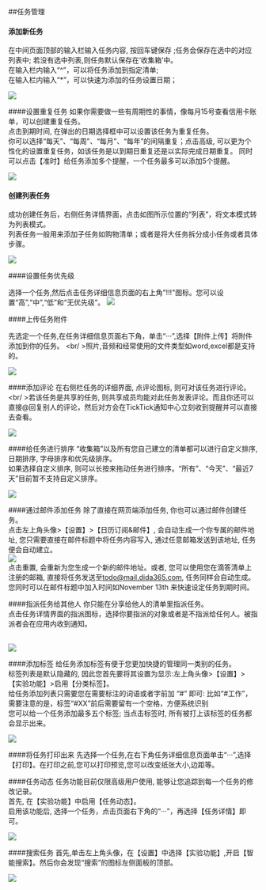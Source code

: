##任务管理

#### 添加新任务
在中间页面顶部的输入栏输入任务内容, 按回车键保存 ;任务会保存在选中的对应列表中; 若没有选中列表,则任务默认保存在‘收集箱’中。
<br/> 在输入栏内输入“^”，可以将任务添加到指定清单;
<br/> 在输入栏内输入“*”，可以快速为添加的任务设置日期；

![](../images/images_web2.0/short.png)

####设置重复任务
如果你需要做一些有周期性的事情，像每月15号查看信用卡账单，可以创建重复任务。
<br />点击到期时间, 在弹出的日期选择框中可以设置该任务为重复任务。
<br />你可以选择“每天”、“每周”、“每月”、“每年”的间隔重复；点击高级, 可以更为个性化的设置重复任务，如该任务是以到期日重复还是以实际完成日期重复。
同时可以点击【准时】给任务添加多个提醒，一个任务最多可以添加5个提醒。

![](../images/images_web2.0/repeat.png)

#### 创建列表任务
成功创建任务后，右侧任务详情界面，点击如图所示位置的“列表”，将文本模式转为列表模式。
<br/> 列表任务一般用来添加子任务如购物清单；或者是将大任务拆分成小任务或者具体步骤。

![](../images/images_web2.0/checklistnote.png)

####设置任务优先级

选择一个任务,然后点击任务详细信息页面的右上角"!!!"图标。您可以设置“高”,“中”,“低”和“无优先级”。
![](../images/images_web2.0/priority.png)

####上传任务附件

先选定一个任务,在任务详细信息页面右下角，单击“···”,选择【附件上传】将附件添加到你的任务。
<br/ >照片,音频和经常使用的文件类型如word,excel都是支持的。

![](../images/images_web2.0/upload.png)

####添加评论
在右侧栏任务的详细界面, 点评论图标, 则可对该任务进行评论。
<br/ >若该任务是共享的任务, 则共享成员均能对此任务发表评论。而且你还可以直接@回复别人的评论，然后对方会在TickTick通知中心立刻收到提醒并可以直接去查看。

![](../images/images_web2.0/comment.png)

####给任务进行排序
“收集箱”以及所有您自己建立的清单都可以进行自定义排序, 日期排序, 字母排序和优先级排序。
<br/>如果选择自定义排序, 则可以长按来拖动任务进行排序。“所有”、“今天”、“最近7天”目前暂不支持自定义排序。

![](../images/images_web2.0/sort.png)


####通过邮件添加任务
除了直接在网页端添加任务, 你也可以通过邮件创建任务。
<br />点击左上角头像>【设置】>【日历订阅&邮件】, 会自动生成一个你专属的邮件地址, 您只需要直接在邮件标题中将任务内容写入, 通过任意邮箱发送到该地址, 任务便会自动建立。
<br />![](../images/images_web2.0/addviaemail.png)
<br />点击重置, 会重新为您生成一个新的邮件地址。或者, 您可以使用您在滴答清单上注册的邮箱, 直接将任务发送至[todo@mail.dida365.com](todo@mail.dida365.com), 任务同样会自动生成。 您同时可以在邮件标题中加入时间如November 13th 来快速设定任务到期时间。

####指派任务给其他人
你只能在分享给他人的清单里指派任务。
<br/>点击任务详情界面的指派图标，选择你要指派的对象或者是不指派给任何人。被指派者会在应用内收到通知。

<br />![](../images/images_web2.0/assign.png)

####添加标签
给任务添加标签有便于您更加快捷的管理同一类别的任务。
<br/>标签列表是默认隐藏的, 因此您首先要将其设置为显示:左上角头像>【设置】>【实验功能】>启用【分类标签】。
<br/>给任务添加列表只需要您在需要标注的词语或者字前加 “#” 即可: 比如“#工作”，需要注意的是，标签“#XX”前后需要留有一个空格，方便系统识别
<br/>您可以给一个任务添加最多五个标签; 当点击标签时, 所有被打上该标签的任务都会显示出来。

 ![](../images/images_web2.0/tag.png)


####将任务打印出来
先选择一个任务,在右下角任务详细信息页面单击“···”,选择【打印】。在打印之前,您可以打印预览,您可以改变纸张大小,边距等。


####任务动态
任务功能目前仅限高级用户使用, 能够让您追踪到每一个任务的修改记录。
<br/>首先, 在【实验功能】中启用【任务动态】。
<br/>启用该功能后, 选择一个任务，点击页面右下角的“···”，再选择【任务详情】即可。


 ![](../images/images_web2.0/activities.png)

####搜索任务
首先,单击左上角头像，在【设置】中选择【实验功能】,开启【智能搜索】。然后你会发现“搜索”的图标左侧面板的顶部。

![](../images/images_web2.0/search.png)


